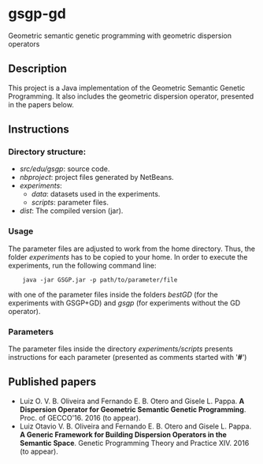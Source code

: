 # gsgp-gd
Geometric semantic genetic programming with geometric dispersion operators

## Description
This project is a Java implementation of the Geometric Semantic Genetic Programming. It also includes the geometric dispersion operator, presented in the papers below.

## Instructions

### Directory structure:
* *src/edu/gsgp*: source code.
* *nbproject*: project files generated by NetBeans.
* *experiments*:
  * *data*: datasets used in the experiments.
  * *scripts*: parameter files.
* *dist*: The compiled version (jar).

### Usage

The parameter files are adjusted to work from the home directory. Thus, the folder *experiments* has to be copied to your home.
In order to execute the experiments, run the following command line:
```
	java -jar GSGP.jar -p path/to/parameter/file
```
with one of the parameter files inside the folders *bestGD* (for the experiments with GSGP+GD) and *gsgp* (for experiments without the GD operator).

### Parameters

The parameter files inside the directory *experiments/scripts* presents instructions for each parameter (presented as comments started with '**#**')

## Published papers
* Luiz O. V. B. Oliveira and Fernando E. B. Otero and Gisele L. Pappa. **A Dispersion Operator for Geometric Semantic Genetic Programming**. Proc. of GECCO'16. 2016 (to appear).
* Luiz Otavio V. B. Oliveira and Fernando E. B. Otero and Gisele L. Pappa. **A Generic Framework for Building Dispersion Operators in the Semantic Space**. Genetic Programming Theory and Practice XIV. 2016 (to appear).
